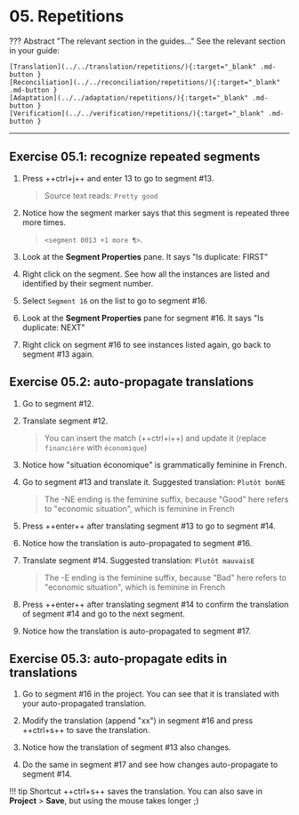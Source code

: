 # 05. Repetitions

<!-- prettier-ignore -->
??? Abstract "The relevant section in the guides..." 
    See the relevant section in your guide:

    [Translation](../../translation/repetitions/){:target="_blank" .md-button }
    [Reconciliation](../../reconciliation/repetitions/){:target="_blank" .md-button }
    [Adaptation](../../adaptation/repetitions/){:target="_blank" .md-button }
    [Verification](../../verification/repetitions/){:target="_blank" .md-button }

---

## Exercise 05.1: recognize repeated segments

<!-- @todo !!! note inline end "←TODO"
    @quiz: how many reps in total?  -->

1. Press ++ctrl+j++ and enter 13 to go to segment #13.

   > Source text reads: `Pretty good`

2. Notice how the segment marker says that this segment is repeated three more times.

   > `<segment 0013 +1 more ¶>`.

3. Look at the **Segment Properties** pane. It says "Is duplicate: FIRST"
4. Right click on the segment. See how all the instances are listed and identified by their segment number.
5. Select `Segment 16` on the list to go to segment #16.
6. Look at the **Segment Properties** pane for segment #16. It says "Is duplicate: NEXT"
7. Right click on segment #16 to see instances listed again, go back to segment #13 again.

## Exercise 05.2: auto-propagate translations

1. Go to segment #12.
2. Translate segment #12. <!-- put this translation in auto @todo -->

   > You can insert the match (++ctrl+i++) and update it (replace `financière` with `économique`)

3. Notice how "situation économique" is grammatically feminine in French.
4. Go to segment #13 and translate it. Suggested translation: `Plutôt bonNE`

   > The -NE ending is the feminine suffix, because "Good" here refers to "economic situation", which is feminine in French

5. Press ++enter++ after translating segment #13 to go to segment #14.
6. Notice how the translation is auto-propagated to segment #16.
7. Translate segment #14. Suggested translation: `Plutôt mauvaisE`

   > The -E ending is the feminine suffix, because "Bad" here refers to "economic situation", which is feminine in French

8. Press ++enter++ after translating segment #14 to confirm the translation of segment #14 and go to the next segment.
9. Notice how the translation is auto-propagated to segment #17.

## Exercise 05.3: auto-propagate edits in translations

1. Go to segment #16 in the project. You can see that it is translated with your auto-propagated translation.

2. Modify the translation (append "xx") in segment #16 and press ++ctrl+s++ to save the translation.
3. Notice how the translation of segment #13 also changes.
4. Do the same in segment #17 and see how changes auto-propagate to segment #14.

<!-- add link in the guide to the shortcuts page when we mention a shortcut -->

<!-- prettier-ignore -->
!!! tip
    Shortcut ++ctrl+s++ saves the translation. You can also save in **Project** > **Save**, but using the mouse takes longer ;)

<!-- add this tip to the guides -->
